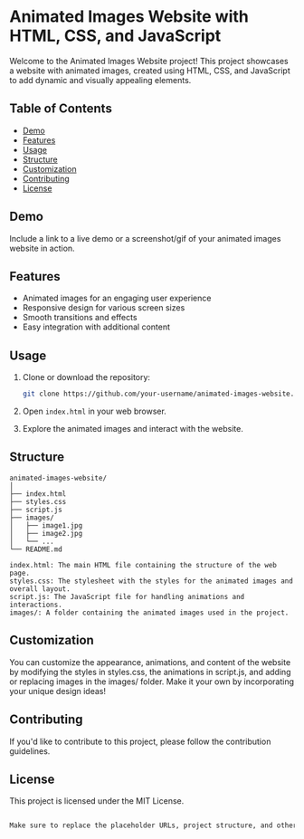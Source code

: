 # Animated Images Website with HTML, CSS, and JavaScript

Welcome to the Animated Images Website project! This project showcases a website with animated images, created using HTML, CSS, and JavaScript to add dynamic and visually appealing elements.

## Table of Contents

- [Demo](#demo)
- [Features](#features)
- [Usage](#usage)
- [Structure](#structure)
- [Customization](#customization)
- [Contributing](#contributing)
- [License](#license)

## Demo

Include a link to a live demo or a screenshot/gif of your animated images website in action.

## Features

- Animated images for an engaging user experience
- Responsive design for various screen sizes
- Smooth transitions and effects
- Easy integration with additional content

## Usage

1. Clone or download the repository:

    ```bash
    git clone https://github.com/your-username/animated-images-website.git
    ```

2. Open `index.html` in your web browser.

3. Explore the animated images and interact with the website.

## Structure

```plaintext
animated-images-website/
│
├── index.html
├── styles.css
├── script.js
├── images/
│   ├── image1.jpg
│   ├── image2.jpg
│   └── ...
└── README.md

index.html: The main HTML file containing the structure of the web page.
styles.css: The stylesheet with the styles for the animated images and overall layout.
script.js: The JavaScript file for handling animations and interactions.
images/: A folder containing the animated images used in the project.
```

## Customization
You can customize the appearance, animations, and content of the website by modifying the styles in styles.css, the animations in script.js, and adding or replacing images in the images/ folder. Make it your own by incorporating your unique design ideas!

## Contributing 
If you'd like to contribute to this project, please follow the contribution guidelines.

## License
This project is licensed under the MIT License.
```bash

Make sure to replace the placeholder URLs, project structure, and other details with your actual project information. Additionally, if you have a specific contributing guide or license file, you may want to create those files and link to them in the `README.md`.
```





